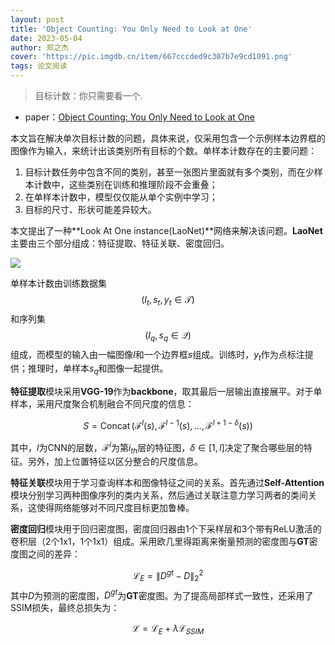 ```yaml
---
layout: post
title: 'Object Counting: You Only Need to Look at One'
date: 2023-05-04
author: 郑之杰
cover: 'https://pic.imgdb.cn/item/667cccded9c307b7e9cd1091.png'
tags: 论文阅读
---
```


> 目标计数：你只需要看一个.

- paper：[Object Counting: You Only Need to Look at One](https://arxiv.org/abs/2112.05993)

本文旨在解决单次目标计数的问题，具体来说，仅采用包含一个示例样本边界框的图像作为输入，来统计出该类别所有目标的个数。单样本计数存在的主要问题：
1. 目标计数任务中包含不同的类别，甚至一张图片里面就有多个类别，而在少样本计数中，这些类别在训练和推理阶段不会重叠；
2. 在单样本计数中，模型仅仅能从单个实例中学习；
3. 目标的尺寸、形状可能差异较大。


本文提出了一种**Look At One instance(LaoNet)**网络来解决该问题。**LaoNet**主要由三个部分组成：特征提取、特征关联、密度回归。

![](https://pic.imgdb.cn/item/667cce3ad9c307b7e9cf0745.png)

单样本计数由训练数据集$$\left(I_{t},s_{t},y_{t}\in \mathcal T\right)$$和序列集$$\left(I_{q},s_{q}\in \mathcal Q\right)$$组成，而模型的输入由一幅图像$I$和一个边界框$s$组成。训练时，$y_t$作为点标注提供；推理时，单样本$s_q$和图像一起提供。

**特征提取**模块采用**VGG-19**作为**backbone**，取其最后一层输出直接展平。对于单样本，采用尺度聚合机制融合不同尺度的信息：

$$
S=\operatorname{Concat}\left(\mathcal{F}^{l}(s), \mathcal{F}^{l-1}(s), \ldots, \mathcal{F}^{l+1-\delta}(s)\right)
$$

其中，$l$为CNN的层数，$\mathcal{F}^{i}$为第$i_{th}$层的特征图，$\delta\in[1,l]$决定了聚合哪些层的特征。另外，加上位置特征以区分整合的尺度信息。

**特征关联**模块用于学习查询样本和图像特征之间的关系。首先通过**Self-Attention**模块分别学习两种图像序列的类内关系，然后通过关联注意力学习两者的类间关系，这使得网络能够对不同尺度目标更加鲁棒。

**密度回归**模块用于回归密度图，密度回归器由1个下采样层和3个带有ReLU激活的卷积层（2个1x1，1个1x1）组成。采用欧几里得距离来衡量预测的密度图与**GT**密度图之间的差异：

$$
\mathcal{L}_{E}=\left\|D^{g t}-D\right\|_{2}^{2}
$$
​
其中$D$为预测的密度图，$D^{gt}$为**GT**密度图。为了提高局部样式一致性，还采用了$\textrm{SSIM}$损失，最终总损失为：

$$
\mathcal{L}=\mathcal{L}_{E}+\lambda \mathcal{L}_{S S I M}
$$

